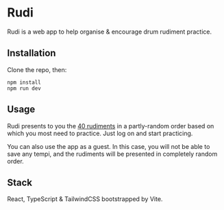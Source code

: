 # Rudi

Rudi is a web app to help organise & encourage drum rudiment practice.

## Installation

Clone the repo, then:

```
npm install
npm run dev
```

## Usage

Rudi presents to you the [40 rudiments](https://www.youtube.com/watch?v=WSC7iujjg_o) in a partly-random order based on which you most need to practice. Just log on and start practicing.

You can also use the app as a guest. In this case, you will not be able to save any tempi, and the rudiments will be presented in completely random order.

## Stack

React, TypeScript & TailwindCSS bootstrapped by Vite.
